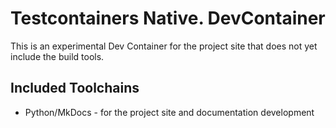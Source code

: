 # Testcontainers Native. DevContainer

This is an experimental Dev Container for the project site that
does not yet include the build tools.

## Included Toolchains

- Python/MkDocs - for the project site and documentation development
